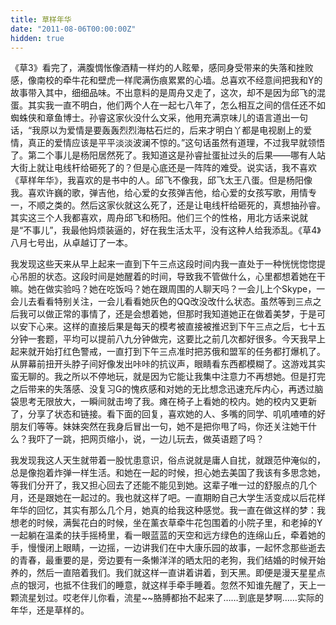 ```yaml
---
title: 草样年华
date: "2011-08-06T00:00:00Z"
hidden: true
---
```

《草3》看完了，满腹惆怅像酒精一样灼的人眩晕，感同身受带来的失落和挫败感，像南校的牵牛花和壁虎一样爬满伤痕累累的心墙。总喜欢不经意间把我和Y的故事带入其中，细细品味。不出意料的是周舟又走了，这次，却不是因为邱飞的混蛋。其实我一直不明白，他们两个人在一起七八年了，怎么相互之间的信任还不如蜘蛛侠和章鱼博士。孙睿这家伙没什么文采，他用充满京味儿的语言道出一句话，“我原以为爱情是要轰轰烈烈海枯石烂的，后来才明白丫都是电视剧上的爱情，真正的爱情应该是平平淡淡波澜不惊的。”这句话虽然有道理，不过我早就领悟了。第二个事儿是杨阳居然死了。我知道这是孙睿扯蛋扯过头的后果——哪有人站大街上就让电线杆给砸死了的？但是心底还是一阵阵的难受。说实话，我不喜欢《草样年华》，我喜欢的是书中的人。邱飞不像我，邱飞太王八蛋。但是杨阳像我。喜欢许巍的歌，弹吉他，给心爱的女孩弹吉他，给心爱的女孩写歌，用情专一，不顺之类的。然后这家伙就这么死了，还是让电线杆给砸死的，真想抽孙睿。其实这三个人我都喜欢，周舟邱飞和杨阳。他们三个的性格，用北方话来说就是“不事儿”，我最他妈烦装逼的，好在我生活太平，没有这种人给我添乱。《草4》八月七号出，从卓越订了一本。

我发现这些天来从早上起来一直到下午三点这段时间内我一直处于一种恍恍惚惚提心吊胆的状态。这段时间是她醒着的时间，导致我不管做什么，心里都想着她在干嘛。她在做实验吗？她在吃饭吗？她在跟周围的人聊天吗？一会儿上个Skype，一会儿去看看特别关注，一会儿看看她灰色的QQ改没改什么状态。虽然等到三点之后我可以做正常的事情了，还是会想着她，但那时我知道她正在做着美梦，于是可以安下心来。这样的直接后果是每天的模考被直接被推迟到下午三点之后，七十五分钟一套题，平均可以提前八九分钟做完，这要比之前几次都好很多。今天我早上起来就开始打红色警戒，一直打到下午三点准时把苏俄和盟军的任务都打爆机了。从屏幕前扭开头脖子间好像发出咔咔的抗议声，眼睛看东西都模糊了。这游戏其实蛮无聊的。我之所以不停地玩，就是因为它能让我集中注意力不再想她。但是打完之后带来的失落感、没复习G的愧疚感和对她的无比想念迅速充斥内心，再透过脑袋思考无限放大，一瞬间就击垮了我。瘫在椅子上看她的校内。她的校内又更新了，分享了状态和链接。看下面的回复，喜欢她的人、多嘴的同学、叽叽喳喳的好朋友们等等。妹妹突然在我身后冒出一句，她不是把你甩了吗，你还关注她干什么？我吓了一跳，把网页缩小，说，一边儿玩去，做英语题了吗？

我发现我这人天生就带着一股忧患意识，俗点说就是庸人自扰，就跟范仲淹似的，总是像抱着炸弹一样生活。和她在一起的时候，担心她去美国了我该有多思念她，等我们分开了，我又担心回去了还能不能见到她。这辈子唯一过的舒服点的几个月，还是跟她在一起过的。我也就这样了吧。一直期盼自己大学生活变成以后花样年华的回忆，其实有那么几个月，她真的给我这种感觉。我一直在做这样的梦：我想老的时候，满鬓花白的时候，坐在薰衣草牵牛花包围着的小院子里，和老掉的Y一起躺在温柔的扶手摇椅里，看一眼蓝蓝的天空和远方绿色的连绵山丘，牵着她的手，慢慢闭上眼睛，一边摇，一边讲我们在中大康乐园的故事，一起怀念那些逝去的青春，最重要的是，旁边要有一条懒洋洋的晒太阳的老狗，我们结婚的时候开始养的，然后一直陪着我们。我们就这样一直讲着讲着，到天黑。即便是漫天星星点点的银河，也抵不住我们的睡意，就这样手牵手睡着。忽然不知谁先醒了，天上一颗流星划过。哎老伴儿你看，流星~~胳膊都抬不起来了……到底是梦啊……实际的年华，还是草样的。